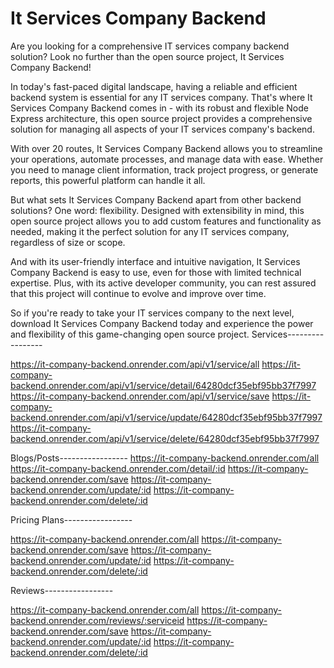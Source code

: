 
# It Services Company Backend
 Are you looking for a comprehensive IT services company backend solution? Look no further than the open source project, It Services Company Backend!

In today's fast-paced digital landscape, having a reliable and efficient backend system is essential for any IT services company. That's where It Services Company Backend comes in - with its robust and flexible Node Express architecture, this open source project provides a comprehensive solution for managing all aspects of your IT services company's backend.

With over 20 routes, It Services Company Backend allows you to streamline your operations, automate processes, and manage data with ease. Whether you need to manage client information, track project progress, or generate reports, this powerful platform can handle it all.

But what sets It Services Company Backend apart from other backend solutions? One word: flexibility. Designed with extensibility in mind, this open source project allows you to add custom features and functionality as needed, making it the perfect solution for any IT services company, regardless of size or scope.

And with its user-friendly interface and intuitive navigation, It Services Company Backend is easy to use, even for those with limited technical expertise. Plus, with its active developer community, you can rest assured that this project will continue to evolve and improve over time.

So if you're ready to take your IT services company to the next level, download It Services Company Backend today and experience the power and flexibility of this game-changing open source project.
Services-----------------

https://it-company-backend.onrender.com/api/v1/service/all
https://it-company-backend.onrender.com/api/v1/service/detail/64280dcf35ebf95bb37f7997
https://it-company-backend.onrender.com/api/v1/service/save
https://it-company-backend.onrender.com/api/v1/service/update/64280dcf35ebf95bb37f7997
https://it-company-backend.onrender.com/api/v1/service/delete/64280dcf35ebf95bb37f7997


Blogs/Posts-----------------
 https://it-company-backend.onrender.com/all
 https://it-company-backend.onrender.com/detail/:id
 https://it-company-backend.onrender.com/save
 https://it-company-backend.onrender.com/update/:id
 https://it-company-backend.onrender.com/delete/:id


Pricing Plans-----------------

 https://it-company-backend.onrender.com/all
 https://it-company-backend.onrender.com/save
 https://it-company-backend.onrender.com/update/:id
 https://it-company-backend.onrender.com/delete/:id

Reviews-----------------

 https://it-company-backend.onrender.com/all
 https://it-company-backend.onrender.com/reviews/:serviceid
 https://it-company-backend.onrender.com/save
 https://it-company-backend.onrender.com/update/:id
 https://it-company-backend.onrender.com/delete/:id

